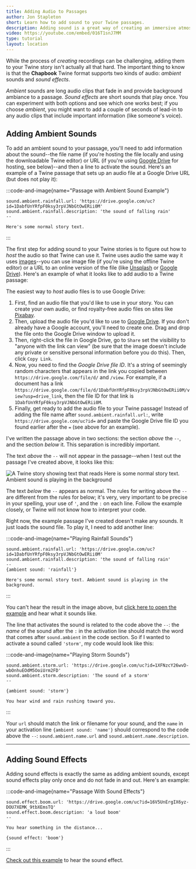 ```yaml
---
title: Adding Audio to Passages
author: Jon Stapleton
short: Learn how to add sound to your Twine passages.
description: Adding sound is a great way of creating an immersive atmosphere in your story. Recording and figuring out how to host these recordings can be a hassle, but once you get to the point where you are ready to embed them in your story it isn't so bad. This tutorial shows you how to add audio to a Twine passage, and explains the difference between 'ambient' sounds and 'sound effects' in the Chapbook Twine format.
video: https://youtube.com/embed/016T1snJ7MM
type: tutorial
layout: location
---
```


<!-- :::aside-box
In order to use audio in your story, you'll need to figure out a way to *host* it so the Twine webpage can access the sound data. You can read about different hosting options using either the downloadable Twine editor or the browser-based editor by checking out the *[Hosting Recordings](/locations/hosting-recordings)* tutorial.
::: -->

While the process of *creating* recordings can be challenging, adding them to your Twine story isn't actually all that hard. The important thing to know is that the **Chapbook** Twine format supports two kinds of audio: *ambient* sounds and *sound effects*.

*Ambient* sounds are long audio clips that fade in and provide background ambiance to a passage. *Sound effects* are short sounds that play once. You can experiment with both options and see which one works best; if you choose *ambient*, you might want to add a couple of seconds of lead-in to any audio clips that include important information (like someone's voice).

## Adding Ambient Sounds

To add an ambient sound to your passage, you'll need to add information about the sound--the file name (if you're hosting the file locally and using the downloadable Twine editor) or URL (if you're using [Google Drive](https://drive.google.com) for hosting, see below)--and then a line to activate the sound. Here's an example of a Twine passage that sets up an audio file at a Google Drive URL (but does not play it):

:::code-and-image{name="Passage with Ambient Sound Example"}
```
sound.ambient.rainfall.url: 'https://drive.google.com/uc?id=1DabfUnYRfpF0ksy3rpVJNbGtOwERii0M'
sound.ambient.rainfall.description: 'the sound of falling rain'
--

Here's some normal story text.
```
:::

The first step for adding sound to your Twine stories is to figure out how to *host* the audio so that Twine can use it. Twine uses audio the same way it uses [images](/locations/adding-images)--you can use image file (if you're using the offline Twine editor) or a URL to an online version of the file (like [Unsplash](https://unsplash.com) or [Google Drive](https://drive.google.com)). Here's an example of what it looks like to add audio to a Twine passage:

The easiest way to *host* audio files is to use Google Drive:

1. First, find an audio file that you'd like to use in your story. You can create your own audio, or find royalty-free audio files on sites like [Pixabay](https://pixabay.com/sound-effects/search/).
2. Then, upload the audio file you'd like to use to [Google Drive](https://drive.google.com). If you don't already have a Google account, you'll need to create one. Drag and drop the file onto the Google Drive window to upload it.
3. Then, right-click the file in Google Drive, go to `Share` set the visibility to "anyone with the link can view" (be sure that the image doesn't include any private or sensitive personal information before you do this). Then, click `Copy Link`.
4. Now, you need to find the *Google Drive file ID*. It's a string of seemingly random characters that appears in the link you copied between `https://drive.google.com/file/d/` and `/view`. For example, if a document has a link `https://drive.google.com/file/d/1DabfUnYRfpF0ksy3rpVJNbGtOwERii0M/view?usp=drive_link`, then the file ID for that link is `1DabfUnYRfpF0ksy3rpVJNbGtOwERii0M`.
5. Finally, get ready to add the audio file to your Twine passage! Instead of adding the file name after `sound.ambient.rainfall.url:`, write `https://drive.google.com/uc?id=` and paste the Google Drive file ID you found earlier after the `=` (see above for an example).

I've written the passage above in two sections: the section *above* the `--`, and the section *below* it. This separation is incredibly important.

The text *above* the `--` will not appear in the passage--when I test out the passage I've created above, it looks like this:

![A Twine story showing text that reads Here is some normal story text. Ambient sound is playing in the background](/twine-audio-load.png)

The text *below* the `--` appears as normal. The rules for writing above the `--` are different from the rules for below; it's very, very important to be precise in your spelling, your use of `'`, and the `:` on each line. Follow the example closely, or Twine will not know how to interpret your code.

Right now, the example passage I've created doesn't make any sounds. It just loads the sound file. To play it, I need to add another line:

:::code-and-image{name="Playing Rainfall Sounds"}
```
sound.ambient.rainfall.url: 'https://drive.google.com/uc?id=1DabfUnYRfpF0ksy3rpVJNbGtOwERii0M'
sound.ambient.rainfall.description: 'the sound of falling rain'
--
{ambient sound: 'rainfall'}

Here's some normal story text. Ambient sound is playing in the background.
```
:::

You can't hear the result in the image above, but [click here to open the example](/examples/audio-ambient) and hear what it sounds like.

The line that activates the sound is related to the code above the `--`: the *name* of the sound after the `:` in the activation line should match the word that comes after `sound.ambient` in the code section. So if I wanted to activate a sound called `'storm'`, my code would look like this:

:::code-and-image{name="Playing Storm Sounds"}
```
sound.ambient.storm.url: 'https://drive.google.com/uc?id=1XFNzcY26wvD-wbOnhuEOdM5OoiUrm2FD'
sound.ambient.storm.description: 'The sound of a storm'
--

{ambient sound: 'storm'}

You hear wind and rain rushing toward you.
```
:::

Your `url` should match the link or filename for your sound, and the `name` in your activation line `{ambient sound: 'name'}` should correspond to the code above the `--`: `sound.ambient.name.url` and `sound.ambient.name.description`.

---

## Adding Sound Effects

Adding sound effects is exactly the same as adding ambient sounds, except sound effects play only once and do not fade in and out. Here's an example:

:::code-and-image{name="Passage With Sound Effects"}
```
sound.effect.boom.url: 'https://drive.google.com/uc?id=16V5UnErgIX6yz-DOU7XEMK_9tbXEmsTQ'
sound.effect.boom.description: 'a loud boom'
--

You hear something in the distance...

{sound effect: 'boom'}
```
:::

[Check out this example](/examples/audio-effect) to hear the sound effect.